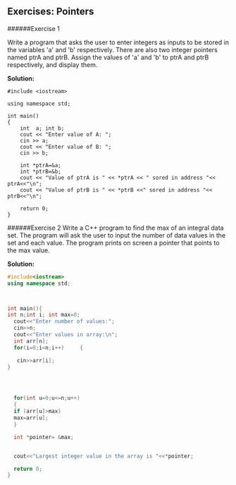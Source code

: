 ## Exercises: Pointers

######Exercise 1

Write a program that asks the user to enter integers as inputs to be stored in the variables 'a' and 'b' respectively. There are also two integer pointers named ptrA and ptrB. Assign the values of 'a' and 'b' to ptrA and ptrB respectively, and display them.

**Solution:**
```
#include <iostream>

using namespace std;

int main()
{
    int  a; int b;
	cout << "Enter value of A: ";
	cin >> a;
	cout << "Enter value of B: ";
	cin >> b;

	int *ptrA=&a;
	int *ptrB=&b;
    cout << "Value of ptrA is " << *ptrA << " sored in address "<< ptrA<<"\n";
	cout << "Value of ptrB is " << *ptrB <<" sored in address "<< ptrB<<"\n";

	return 0;
}
```

######Exercise 2
Write a C++ program to find the max of an integral data set. The program will ask the user to input the number of data values in the set and each value. The program prints on screen a pointer that points to the max value.

**Solution:**
```cpp
#include<iostream>
using namespace std;



int main(){
int n;int i; int max=0;
  cout<<"Enter number of values:";
  cin>>n;
  cout<<"Enter values in array:\n";
  int arr[n];
  for(i=0;i<n;i++)     {

   cin>>arr[i];
}




  for(int u=0;u<=n;u++)
  {
  if (arr[u]>max)
  max=arr[u];
  }

  int *pointer= &max;


  cout<<"Largest integer value in the array is "<<*pointer;

  return 0;
}
```

